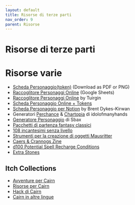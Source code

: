 ```yaml
---
layout: default
title: Risorse di terze parti
nav_order: 9
parent: Risorse
---
```


# Risorse di terze parti

# Risorse varie
- [Scheda Personaggio(token)](https://docs.google.com/drawings/d/1_X9o8rzE5jFPQpP1yCz1sPikdm8naQ1gPkT-ATK2T0c) (Download as PDF or PNG)
- [Raccoglitore Personaggi Online](https://docs.google.com/spreadsheets/d/1Ueq-v5XZ-mC1qFd81T0892RzRsr8WdgAG89M4ZXe5qM) (Google Sheets)
- [Raccoglitore Personaggi Online](https://docs.google.com/spreadsheets/d/1z_SdtvAzUILAxCtgfbp8BJWCOfHHBbkEv_H4nzm847A) by Tuirgin
- [Scheda Personaggio Online + Tokens](https://docs.google.com/presentation/d/1rYEUNE9_zsEUBut3a3UyRhRr8fy33s5fjX4Y7L6lvog)
- [Scheda Personaggio per Notion](https://tinyurl.com/notion-cairn) by Brent Dykes-Kirwan
- Generatori [Perchance](https://perchance.org/cairn-characters) & [Chartopia](http://d12dev.com/chart/32009) di idolofmanyhands
- [Generatore Personaggio](https://cairn.maletta.space/) di Sbax
- [Pacchetti di partenza fantasy classici](https://dreamingdragonslayer.itch.io/into-the-odd-classic-fantasy-starting-packages)
- [108 incantesimi senza livello](https://dreamingdragonslayer.itch.io/108-level-less-spells-d366)
- [Strumenti per la creazione di oggetti Mausritter](https://mausritter.com/item-card-studio/)
- [Caers & Crannogs Zine](https://manarampmatt.itch.io/caers-crannogs-issue-1)
- [d100 Potential Spell Recharge Conditions](https://blog.d4caltrops.com/2022/09/d100-potential-spell-recharge-conditions.html)
- [Extra Stones](https://github.com/seedlinggames/extra-stones/blob/main/trinkets.md)

## Itch Collections
- [Avventure per Cairn](https://itch.io/c/1352509/cairn-adventures)
- [Risorse per Cairn](https://itch.io/c/2475049/cairn-resources)
- [Hack di Cairn](https://itch.io/c/1702301/cairn-hacks)
- [Cairn in altre lingue](https://itch.io/c/2475051/cairn-in-other-languages)

